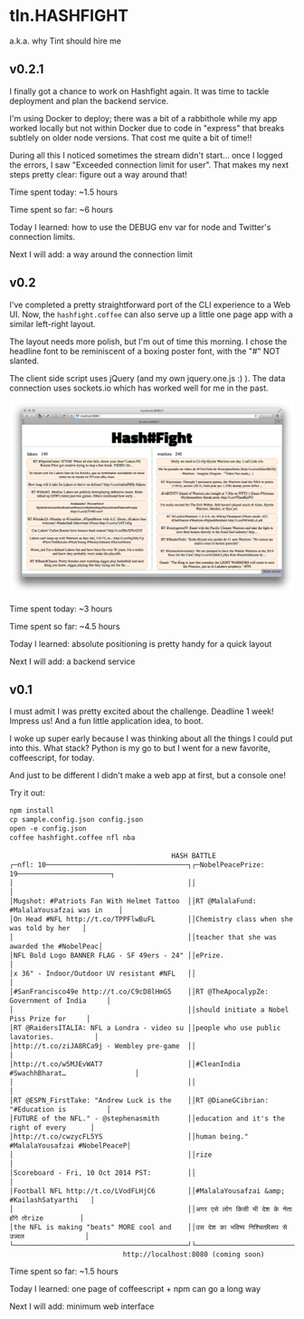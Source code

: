 tln.HASHFIGHT
=============

a.k.a. why Tint should hire me

v0.2.1
------

I finally got a chance to work on Hashfight again. It was time to tackle deployment and plan the backend service.

I'm using Docker to deploy; there was a bit of a rabbithole while my app worked locally but not within Docker due to code in "express" that breaks subtlely on older node versions. That cost me quite a bit of time!!

During all this I noticed sometimes the stream didn't start... once I logged the errors, I saw "Exceeded connection limit for user". That makes my next steps pretty clear: figure out a way around that!

Time spent today: ~1.5 hours

Time spent so far: ~6 hours

Today I learned: how to use the DEBUG env var for node and Twitter's connection limits.

Next I will add: a way around the connection limit

v0.2
------

I've completed a pretty straightforward port of the CLI experience to a Web UI. Now, the
<code>hashfight.coffee</code> can also serve up a little one page app with a similar left-right layout.

The layout needs more polish, but I'm out of time this morning. I chose the headline font to be reminiscent of a boxing poster font, with the "#" NOT slanted.

The client side script uses jQuery (and my own jquery.one.js :) ). The data connection uses sockets.io which has worked well for me in the past.

![Screenshot](./docs/screenshot_web_v0.2.png)

Time spent today: ~3 hours

Time spent so far: ~4.5 hours

Today I learned: absolute positioning is pretty handy for a quick layout

Next I will add: a backend service

v0.1
------

I must admit I was pretty excited about the challenge. Deadline 1 week! Impress us! And a fun little application idea, to boot.

I woke up super early because I was thinking about all the things I could put into this. What stack? Python is my go to but I went for a new favorite, coffeescript, for today.

And just to be different I didn't make a web app at first, but a console one!

Try it out:

    npm install
    cp sample.config.json config.json
    open -e config.json
    coffee hashfight.coffee nfl nba

                                            HASH BATTLE
    ┌─nfl: 10───────────────────────────────────┐┌─NobelPeacePrize: 19───────────────────────┐
    │                                           ││                                           │
    │Mugshot: #Patriots Fan With Helmet Tattoo  ││RT @MalalaFund: #MalalaYousafzai was in    │
    │On Head #NFL http://t.co/TPPFlwBuFL        ││Chemistry class when she was told by her   │
    │                                           ││teacher that she was awarded the #NobelPeac│
    │NFL Bold Logo BANNER FLAG - SF 49ers - 24" ││ePrize.                                    │
    │x 36" - Indoor/Outdoor UV resistant #NFL   ││                                           │
    │#SanFrancisco49e http://t.co/C9cD8lHmG5    ││RT @TheApocalypZe: Government of India     │
    │                                           ││should initiate a Nobel Piss Prize for     │
    │RT @RaidersITALIA: NFL a Londra - video su ││people who use public lavatories.          │
    │http://t.co/ziJA8RCa9j - Wembley pre-game  ││                                           │
    │http://t.co/w5MJEvWAT7                     ││#CleanIndia #SwachhBharat…                 │
    │                                           ││                                           │
    │RT @ESPN_FirstTake: "Andrew Luck is the    ││RT @DianeGCibrian: "#Education is          │
    │FUTURE of the NFL." - @stephenasmith       ││education and it's the right of every      │
    │http://t.co/cwzycFL5YS                     ││human being." #MalalaYousafzai #NobelPeaceP│
    │                                           ││rize                                       │
    │Scoreboard - Fri, 10 Oct 2014 PST:         ││                                           │
    │Football NFL http://t.co/LVodFLHjC6        ││#MalalaYousafzai &amp; #KailashSatyarthi   │
    │                                           ││अगर एसे लोग किसी भी देश के नेता होंगे तोrize         │
    │the NFL is making "beats" MORE cool and    ││उस देश का भविष्य निश्चितRरूप से उज्वल               │
    └───────────────────────────────────────────┘└───────────────────────────────────────────┘
                                http://localhost:8080 (coming soon)

Time spent so far: ~1.5 hours

Today I learned: one page of coffeescript + npm can go a long way

Next I will add: minimum web interface

